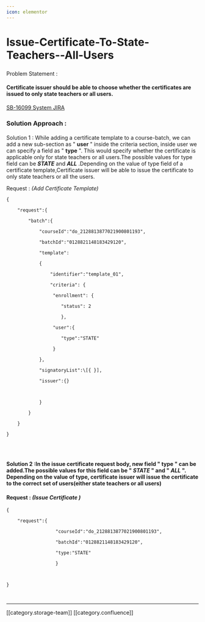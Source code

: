 ```yaml
---
icon: elementor
---
```


# Issue-Certificate-To-State-Teachers--All-Users

### &#x20;

Problem Statement :

#### Certificate issuer should be able to choose whether the certificates  are issued to only state teachers or all users.

[SB-16099 System JIRA](https://browse/SB-16099)

### Solution Approach :

####

Solution 1 : While adding a certificate template to a course-batch, we can add a new sub-section as " **user** " inside the criteria section, inside user we can specify a field as " **type** ". This would specify whether the certificate is applicable only for state teachers or all users.The possible values for type field can be _**STATE**_ and _**ALL**_ .Depending on the value of type field of a certificate template,Certificate issuer will be able to issue the certificate to only state teachers or all the users.

Request : _(Add Certificate Template)_

```
{

    "request":{

        "batch":{

            "courseId":"do_2128813877021900801193",

            "batchId":"0128821148183429120",

            "template":

            {

                "identifier":"template_01",

                "criteria": {

                 "enrollment": {

                    "status": 2

                    },

                 "user":{

                    "type":"STATE"

                 }

            },

            "signatoryList":\[{ }],

            "issuer":{}

                

            }

        }

    }

}




```

#### Solution 2 :In the issue certificate request body, new field " **type** " can be added.The possible values for this field can be " _**STATE**_ " and " _**ALL**_ ". Depending on the value of type, certificate issuer will issue the certificate to the correct set of users(either state teachers or all users)

#### Request : _(Issue Certificate )_

```
{

    "request":{

                  "courseId":"do_2128813877021900801193",

                  "batchId":"0128821148183429120",

                  "type:"STATE"

                  }



}
```

```
```

```
```

***

\[\[category.storage-team]] \[\[category.confluence]]
